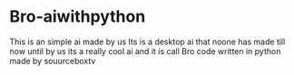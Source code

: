 # Bro-aiwithpython
This is an simple ai made by us
Its is a desktop ai that noone has made till now until by us its a really cool ai and it is call Bro code written in python made by souurceboxtv
